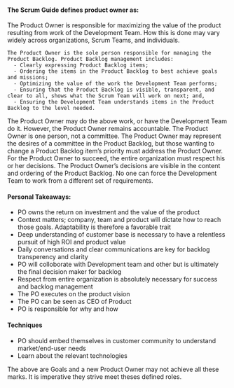 #### The Scrum Guide defines product owner as:

The Product Owner is responsible for maximizing the value of the product resulting from work of the Development Team. How this is done may vary widely across organizations, Scrum Teams, and individuals.

```
The Product Owner is the sole person responsible for managing the Product Backlog. Product Backlog management includes:
  - Clearly expressing Product Backlog items;
  - Ordering the items in the Product Backlog to best achieve goals and missions;
  - Optimizing the value of the work the Development Team performs;
  - Ensuring that the Product Backlog is visible, transparent, and clear to all, shows what the Scrum Team will work on next; and,
  - Ensuring the Development Team understands items in the Product Backlog to the level needed.
  ```


The Product Owner may do the above work, or have the Development Team do it. However, the Product Owner remains accountable.
The Product Owner is one person, not a committee. The Product Owner may represent the desires of a committee in the Product Backlog, but those wanting to change a Product Backlog item’s priority must address the Product Owner.
For the Product Owner to succeed, the entire organization must respect his or her decisions. The Product Owner’s decisions are visible in the content and ordering of the Product Backlog. No one can force the Development Team to work from a different set of requirements.


#### Personal Takeaways:

  - PO owns the return on investment and the value of the product
  - Context matters; company, team and product will dictate how to reach those goals. Adaptability is therefore a favorable trait 
  - Deep understanding of customer base is necessary to have a relentless pursuit of high ROI and product value
  - Daily conversations and clear communications are key for backlog transperency and clarity
  - PO will colloborate with Development team and other but is ultimately the final decision maker for backlog 
  - Respect from entire organization is absolutely necessary for success and backlog management
  - The PO executes on the product vision
  - The PO can be seen as CEO of Product
  - PO is responsible for why and how

#### Techniques
  - PO should embed themselves in customer community to understand market/end-user needs
  - Learn about the relevant technologies 

The above are Goals and a new Product Owner may not achieve all these marks. It is imperative they strive meet theses defined roles.

